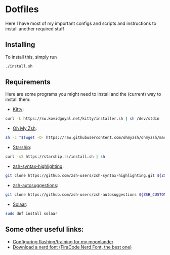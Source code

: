 # Dotfiles

Here I have most of my important configs and scripts and instructions to install another required stuff

## Installing

To install this, simply run
```bash
./install.sh
```

## Requirements

Here are some programs you might need to install and the (current) way to install them:

- [Kitty](https://sw.kovidgoyal.net/kitty/binary/):
```bash
curl -L https://sw.kovidgoyal.net/kitty/installer.sh | sh /dev/stdin
```

- [Oh My Zsh](https://github.com/ohmyzsh/ohmyzsh?tab=readme-ov-file#basic-installation):
```bash
sh -c "$(wget -O- https://raw.githubusercontent.com/ohmyzsh/ohmyzsh/master/tools/install.sh)"
```

- [Starship](https://starship.rs/guide/#%F0%9F%9A%80-installation):
```bash
curl -sS https://starship.rs/install.sh | sh
```

- [zsh-syntax-highlighting](https://github.com/zsh-users/zsh-syntax-highlighting/blob/master/INSTALL.md#oh-my-zsh):
```bash
git clone https://github.com/zsh-users/zsh-syntax-highlighting.git ${ZSH_CUSTOM:-~/.oh-my-zsh/custom}/plugins/zsh-syntax-highlighting
```

- [zsh-autosuggestions](https://github.com/zsh-users/zsh-autosuggestions/blob/master/INSTALL.md#oh-my-zsh):
```bash
git clone https://github.com/zsh-users/zsh-autosuggestions ${ZSH_CUSTOM:-~/.oh-my-zsh/custom}/plugins/zsh-autosuggestions
```

- [Solaar](https://pwr-solaar.github.io/Solaar/installation):
```bash
sudo dnf install solaar
```

## Some other useful links:

- [Configuring flashing/training for my moonlander](https://github.com/zsa/wally/wiki/Linux-install)
- [Download a nerd font (FiraCode Nerd Font, the best one)](https://www.nerdfonts.com/font-downloads)

